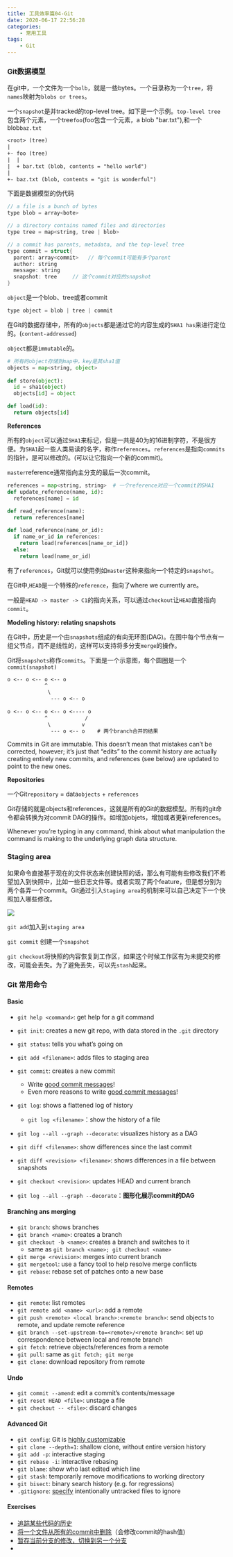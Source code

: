 ```yaml
---
title: 工具效率篇04-Git
date: 2020-06-17 22:56:28
categories:
	- 常用工具 
tags:
	- Git
---
```


### Git数据模型

在git中，一个文件为一个`bolb`，就是一些bytes。一个目录称为一个`tree`，将`names`映射为`blobs or trees`。

一个`snapshot`是并tracked的top-level tree。如下是一个示例。`top-level tree`包含两个元素，一个tree`foo`(foo包含一个元素，a blob "bar.txt"),和一个blob`baz.txt`

```txt
<root> (tree)
|
+- foo (tree)
|  |
|  + bar.txt (blob, contents = "hello world")
|
+- baz.txt (blob, contents = "git is wonderful")
```

下面是数据模型的伪代码

```c
// a file is a bunch of bytes
type blob = array<bote>

// a directory contains named files and directories
type tree = map<string, tree | blob>

// a commit has parents, metadata, and the top-level tree
type commit = struct{
  parent: array<commit>   // 每个commit可能有多个parent
  author: string 
  message: string
  snapshot: tree     // 这个commit对应的snapshot
}
```

`object`是一个blob、tree或者commit

```c
type object = blob | tree | commit
```

在Git的数据存储中，所有的`objects`都是通过它的内容生成的`SHA1 has`来进行定位的。(`content-addressed`)

`object`都是`immutable`的。

```python
# 所有的object存储到map中，key是其sha1值
objects = map<string, object>
 
def store(object):
  id = sha1(object)
  objects[id] = object

def load(id):
  return objects[id]
```

**References**

所有的`object`可以通过`SHA1`来标记，但是一共是40为的16进制字符，不是很方便。为`SHA1`起一些人类易读的名字，称作`references`。`references`是指向`commits`的指针，是可以修改的。(可以让它指向一个新的commit)。

`master`reference通常指向主分支的最后一次commit。

```python
references = map<string, string>  # 一个reference对应一个commit的SHA1
def update_reference(name, id):
  references[name] = id
  
def read_reference(name):
  return references[name]

def load_reference(name_or_id):
  if name_or_id in references:
    return load(references[name_or_id])
  else:
    return load(name_or_id)
```

有了`references`，Git就可以使用例如`master`这种来指向一个特定的`snapshot`。

在Git中,`HEAD`是一个特殊的`reference`，指向了where we currently are。

一般是`HEAD -> master -> C1`的指向关系，可以通过`checkout`让`HEAD`直接指向`commit`。

**Modeling history: relating snapshots**

在Git中，历史是一个由`snapshots`组成的有向无环图(DAG)。在图中每个节点有一组父节点，而不是线性的，这样可以支持将多分支`merge`的操作。

Git将`snapshots`称作`commits`。下面是一个示意图，每个圆圈是一个`commit(snapshot)`

```txt
o <-- o <-- o <-- o
            ^  
             \
              --- o <-- o
              
o <-- o <-- o <-- o <---- o
            ^            /
             \          v
              --- o <-- o    # 两个branch合并的结果
```

Commits in Git are immutable. This doesn’t mean that mistakes can’t be corrected, however; it’s just that “edits” to the commit history are actually creating entirely new commits, and references (see below) are updated to point to the new ones.

**Repositories**

一个Git`repository` = data`objects` + `references`

Git存储的就是objects和references，这就是所有的Git的数据模型。所有的git命令都会转换为对commit DAG的操作。如增加objets，增加或者更新references。

Whenever you’re typing in any command, think about what manipulation the command is making to the underlying graph data structure.

### Staging area

如果命令直接基于现在的文件状态来创建快照的话，那么有可能有些修改我们不希望加入到快照中，比如一些日志文件等。或者实现了两个feature，但是想分别为两个各弄一个commit。Git通过引入`Staging area`的机制来可以自己决定下一个快照加入哪些修改。

<img src="工具效率篇04-Git/01.png"  />

`git add`加入到`staging area`

`git commit` 创建一个`snapshot`

`git checkout`将快照的内容恢复到工作区，如果这个时候工作区有为未提交的修改，可能会丢失。为了避免丢失，可以先`stash`起来。

### Git 常用命令

#### Basic

- `git help <command>`: get help for a git command
- `git init`: creates a new git repo, with data stored in the `.git` directory
- `git status`: tells you what’s going on
- `git add <filename>`: adds files to staging area
- `git commit`: creates a new commit
  - Write [good commit messages](https://tbaggery.com/2008/04/19/a-note-about-git-commit-messages.html)!
  - Even more reasons to write [good commit messages](https://chris.beams.io/posts/git-commit/)!
- `git log`: shows a flattened log of history
  - `git log <filename>`：show the history of a file
- `git log --all --graph --decorate`: visualizes history as a DAG
- `git diff <filename>`: show differences since the last commit
- `git diff <revision> <filename>`: shows differences in a file between snapshots
- `git checkout <revision>`: updates HEAD and current branch

- `git log --all --graph --decorate`：**图形化展示commit的DAG**

#### Branching ans merging

- `git branch`: shows branches
- `git branch <name>`: creates a branch
- `git checkout -b <name>`: creates a branch and switches to it
  - same as `git branch <name>; git checkout <name>`
- `git merge <revision>`: merges into current branch
- `git mergetool`: use a fancy tool to help resolve merge conflicts
- `git rebase`: rebase set of patches onto a new base

#### Remotes

- `git remote`: list remotes
- `git remote add <name> <url>`: add a remote
- `git push <remote> <local branch>:<remote branch>`: send objects to remote, and update remote reference
- `git branch --set-upstream-to=<remote>/<remote branch>`: set up correspondence between local and remote branch
- `git fetch`: retrieve objects/references from a remote
- `git pull`: same as `git fetch; git merge`
- `git clone`: download repository from remote

#### Undo

- `git commit --amend`: edit a commit’s contents/message
- `git reset HEAD <file>`: unstage a file
- `git checkout -- <file>`: discard changes

#### Advanced Git

- `git config`: Git is [highly customizable](https://git-scm.com/docs/git-config)
- `git clone --depth=1`: shallow clone, without entire version history
- `git add -p`: interactive staging
- `git rebase -i`: interactive rebasing
- `git blame`: show who last edited which line
- `git stash`: temporarily remove modifications to working directory
- `git bisect`: binary search history (e.g. for regressions)
- `.gitignore`: [specify](https://git-scm.com/docs/gitignore) intentionally untracked files to ignore

#### Exercises

- [追踪某些代码的历史](https://blog.csdn.net/zhangphil/article/details/81067239)
- [将一个文件从所有的commit中删除](https://help.github.com/en/github/authenticating-to-github/removing-sensitive-data-from-a-repository)（会修改commit的hash值)
- [暂存当前分支的修改，切换到另一个分支](https://blog.csdn.net/daguanjia11/article/details/73810577)
- 